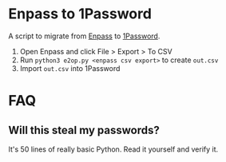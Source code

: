 # Enpass to 1Password

A script to migrate from [Enpass](https://enpass.io) to [1Password](https://1password.com).

1. Open Enpass and click File > Export > To CSV
2. Run `python3 e2op.py <enpass csv export>` to create `out.csv`
3. Import `out.csv` into 1Password

# FAQ

## Will this steal my passwords?

It's 50 lines of really basic Python. Read it yourself and verify it.
